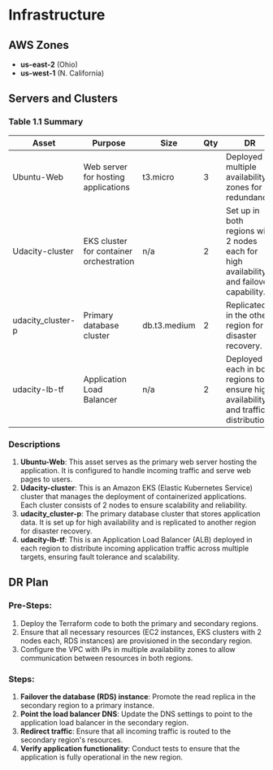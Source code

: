 # Infrastructure

## AWS Zones
- **us-east-2** (Ohio)
- **us-west-1** (N. California)

## Servers and Clusters

### Table 1.1 Summary
| Asset              | Purpose                               | Size               | Qty | DR                                                                                                           |
|--------------------|---------------------------------------|--------------------|-----|--------------------------------------------------------------------------------------------------------------|
| Ubuntu-Web         | Web server for hosting applications    | t3.micro           | 3   | Deployed in multiple availability zones for redundancy.                                                      |
| Udacity-cluster    | EKS cluster for container orchestration | n/a                | 2   | Set up in both regions with 2 nodes each for high availability and failover capability.                    |
| udacity_cluster-p   | Primary database cluster               | db.t3.medium       | 2   | Replicated in the other region for disaster recovery.                                                        |
| udacity-lb-tf      | Application Load Balancer              | n/a                | 2 | Deployed each in both regions to ensure high availability and traffic distribution.                              |

### Descriptions
1. **Ubuntu-Web**: This asset serves as the primary web server hosting the application. It is configured to handle incoming traffic and serve web pages to users.
2. **Udacity-cluster**: This is an Amazon EKS (Elastic Kubernetes Service) cluster that manages the deployment of containerized applications. Each cluster consists of 2 nodes to ensure scalability and reliability.
3. **udacity_cluster-p**: The primary database cluster that stores application data. It is set up for high availability and is replicated to another region for disaster recovery.
4. **udacity-lb-tf**: This is an Application Load Balancer (ALB) deployed in each region to distribute incoming application traffic across multiple targets, ensuring fault tolerance and scalability.

## DR Plan
### Pre-Steps:
1. Deploy the Terraform code to both the primary and secondary regions.
2. Ensure that all necessary resources (EC2 instances, EKS clusters with 2 nodes each, RDS instances) are provisioned in the secondary region.
3. Configure the VPC with IPs in multiple availability zones to allow communication between resources in both regions.

### Steps:
1. **Failover the database (RDS) instance**: Promote the read replica in the secondary region to a primary instance.
2. **Point the load balancer DNS**: Update the DNS settings to point to the application load balancer in the secondary region.
3. **Redirect traffic**: Ensure that all incoming traffic is routed to the secondary region's resources.
4. **Verify application functionality**: Conduct tests to ensure that the application is fully operational in the new region.
